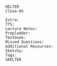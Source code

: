 <!-- {{date}} {{time}} -->

```note-anki
HELTER
Cloze-HS

Extra:
TTS: 
Lecture Notes:
Prepladder:
Textbook:
Missed Questions:
Additional Resources:
Sketchy:
Tags:
SKELTER
```


